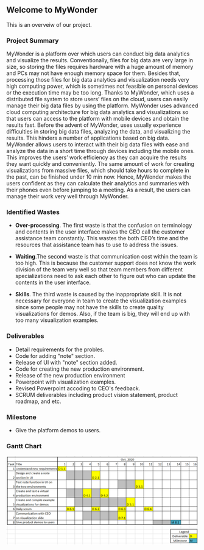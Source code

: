 ## Welcome to MyWonder
This is an overveiw of our project.

### Project Summary

MyWonder is a platform over which users can conduct big data analytics and visualize the results. Conventionally, files for big data are very large in size, so storing the files requires hardware with a huge amount of memory and PCs may not have enough memory space for them. Besides that, processing those files for big data analytics and visualization needs very high computing power, which is sometimes not feasible on personal devices or the execution time may be too long. Thanks to MyWonder, which uses a distributed file system to store users’ files on the cloud, users can easily manage their big data files by using the platform. MyWonder uses advanced cloud computing architecture for big data analytics and visualizations so that users can access to the platform with mobile devices and obtain the results fast. Before the advent of MyWonder, uses usually experience difficulties in storing big data files, analyzing the data, and visualizing the results. This hinders a number of applications based on big data. MyWonder allows users to interact with their big data files with ease and analyze the data in a short time through devices including the mobile ones. This improves the users’ work efficiency as they can acquire the results they want quickly and conveniently. The same amount of work for creating visualizations from massive files, which should take hours to complete in the past, can be finished under 10 min now. Hence, MyWonder makes the users confident as they can calculate their analytics and summaries with their phones even before jumping to a meeting. As a result, the users can manage their work very well through MyWonder.

### Identified Wastes
- **Over-processing**. The first waste is that the confusion on terminology and contents in the user interface makes the CEO call the customer assistance team constantly. This wastes the both CEO’s time and the resources that assistance team has to use to address the issues. 

- **Waiting**.The second waste is that communication cost within the team is too high. This is because the customer support does not know the work division of the team very well so that team members from different specializations need to ask each other to figure out who can update the contents in the user interface.

- **Skills**. The third waste is caused by the inappropriate skill. It is not necessary for everyone in team to create the visualization examples since some people may not have the skills to create quality visualizations for demos. Also, if the team is big, they will end up with too many visualization examples.

### Deliverables
- Detail requirements for the probles.
- Code for adding "note" section.
- Release of UI with "note" section added.
- Code for creating the new production environment.
- Release of the new production environment
- Powerpoint with visualization examples.
- Revised Powerpoint accoding to CEO's feedback.
- SCRUM deliverables including product vision statement, product roadmap, and etc.

### Milestone
- Give the platform demos to users.

### Gantt Chart

<img src='./GC1.PNG' align="center" width=970>
